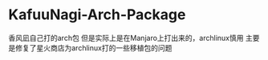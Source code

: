 # KafuuNagi-Arch-Package
香风凪自己打的arch包
但是实际上是在Manjaro上打出来的，archlinux慎用
主要是修复了星火商店为archlinux打的一些移植包的问题
